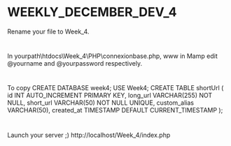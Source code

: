 # WEEKLY_DECEMBER_DEV_4
Rename your file to Week_4.
# 
In yourpath\htdocs\Week_4\PHP\connexionbase.php, www in Mamp
edit @yourname and @yourpassword respectively.
# 
To copy
  CREATE DATABASE week4;
  USE Week4;
  CREATE TABLE shortUrl (
    id INT AUTO_INCREMENT PRIMARY KEY,
    long_url VARCHAR(255) NOT NULL,
    short_url VARCHAR(50) NOT NULL UNIQUE,
    custom_alias VARCHAR(50),
    created_at TIMESTAMP DEFAULT CURRENT_TIMESTAMP
);
# 
Launch your server ;)
http://localhost/Week_4/index.php
